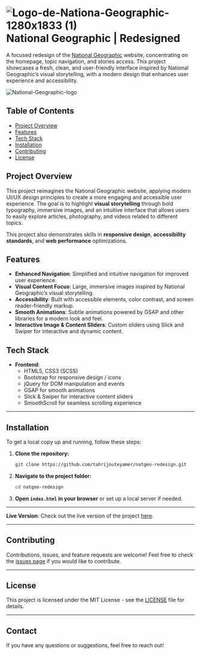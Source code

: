 # ![Logo-de-Nationa-Geographic-1280x1833 (1)](https://github.com/user-attachments/assets/30ff1f1e-2f70-4d08-9fee-4b80aa7f69b4) National Geographic | Redesigned

A focused redesign of the [National Geographic](https://www.nationalgeographic.com/) website, concentrating on the homepage, topic navigation, and stories access. This project showcases a fresh, clean, and user-friendly interface inspired by National Geographic’s visual storytelling, with a modern design that enhances user experience and accessibility.

![National-Geographic-logo](https://github.com/user-attachments/assets/40b8de30-9ddb-4c6c-9a8e-0e3c0442881a)

## Table of Contents

- [Project Overview](#project-overview)
- [Features](#features)
- [Tech Stack](#tech-stack)
- [Installation](#installation)
- [Contributing](#contributing)
- [License](#license)

## Project Overview

This project reimagines the National Geographic website, applying modern UI/UX design principles to create a more engaging and accessible user experience. The goal is to highlight **visual storytelling** through bold typography, immersive images, and an intuitive interface that allows users to easily explore articles, photography, and videos related to different topics.

This project also demonstrates skills in **responsive design**, **accessibility standards**, and **web performance** optimizations.


## Features

- **Enhanced Navigation**: Simplified and intuitive navigation for improved user experience.
- **Visual Content Focus**: Large, immersive images inspired by National Geographic’s visual storytelling.
- **Accessibility**: Built with accessible elements, color contrast, and screen reader-friendly markup.
- **Smooth Animations**: Subtle animations powered by GSAP and other libraries for a modern look and feel.
- **Interactive Image & Content Sliders**: Custom sliders using Slick and Swiper for interactive and dynamic content.


## Tech Stack

- **Frontend**:
  - HTML5, CSS3 (SCSS)
  - Bootstrap for responsive design / icons
  - jQuery for DOM manipulation and events
  - GSAP for smooth animations
  - Slick & Swiper for interactive content sliders
  - SmoothScroll for seamless scrolling experience

---

## Installation

To get a local copy up and running, follow these steps:

1. **Clone the repository:**
   ```bash
   git clone https://github.com/tahrijouteyamer/natgeo-redesign.git
   ```
2. **Navigate to the project folder:**
   ```bash
   cd natgeo-redesign
   ```
3. **Open `index.html` in your browser** or set up a local server if needed.

---

**Live Version**: Check out the live version of the project [here](https://natgeo-redesign.netlify.app).

---

## Contributing

Contributions, issues, and feature requests are welcome! Feel free to check the [issues page](https://github.com/yourusername/national-geographic-redesign/issues) if you would like to contribute.

---

## License

This project is licensed under the MIT License - see the [LICENSE](./LICENSE) file for details.

--- 

## Contact

If you have any questions or suggestions, feel free to reach out!
